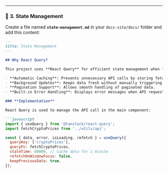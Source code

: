 
---

### 📌 **3. State Management**
Create a file named **`state-management.md`** in your `docs-site/docs/` folder and add this content:

```md
---
title: State Management
---

## Why React Query?

This project uses **React Query** for efficient state management when fetching and caching API data. This approach offers several advantages:

- **Automatic Caching**: Prevents unnecessary API calls by storing fetched data.
- **Background Updates**: Keeps data fresh without manually triggering re-fetching.
- **Pagination Support**: Allows smooth handling of paginated data.
- **Built-in Error Handling**: Displays error messages when API requests fail.

### **Implementation**

React Query is used to manage the API call in the main component:

```javascript
import { useQuery } from '@tanstack/react-query';
import fetchCryptoPrices from '../utils/api';

const { data, error, isLoading, refetch } = useQuery({
  queryKey: ['cryptoPrices'],
  queryFn: fetchCryptoPrices,
  staleTime: 60000, // Cache data for 1 minute
  refetchOnWindowFocus: false,
  keepPreviousData: true,
});
